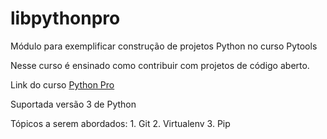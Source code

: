 # libpythonpro
Módulo para exemplificar construção de projetos Python no curso Pytools

Nesse curso é ensinado como contribuir com projetos de código aberto.


Link do curso [Python Pro](https://www.python.pro.br/)

Suportada versão 3 de Python

Tópicos a serem abordados:
    1. Git
    2. Virtualenv
    3. Pip